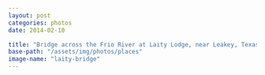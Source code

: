 ```yaml
---
layout: post
categories: photos
date: 2014-02-10

title: "Bridge across the Frio River at Laity Lodge, near Leakey, Texas"
base-path: "/assets/img/photos/places"
image-name: "laity-bridge"
---
```

